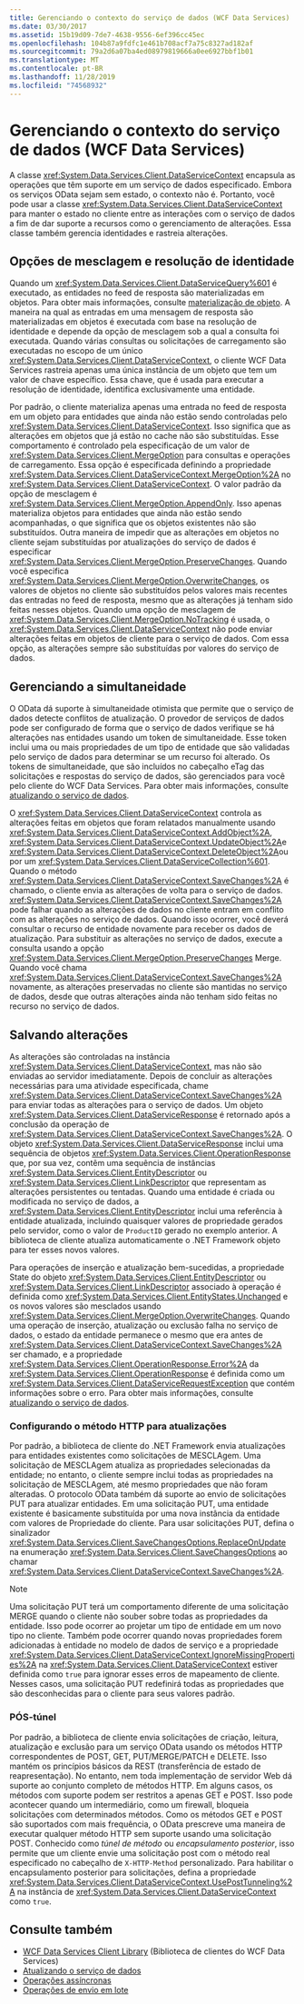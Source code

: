 ```yaml
---
title: Gerenciando o contexto do serviço de dados (WCF Data Services)
ms.date: 03/30/2017
ms.assetid: 15b19d09-7de7-4638-9556-6ef396cc45ec
ms.openlocfilehash: 104b87a9fdfc1e461b708acf7a75c8327ad182af
ms.sourcegitcommit: 79a2d6a07ba4ed08979819666a0ee6927bbf1b01
ms.translationtype: MT
ms.contentlocale: pt-BR
ms.lasthandoff: 11/28/2019
ms.locfileid: "74568932"
---
```

# <a name="managing-the-data-service-context-wcf-data-services"></a>Gerenciando o contexto do serviço de dados (WCF Data Services)
A classe <xref:System.Data.Services.Client.DataServiceContext> encapsula as operações que têm suporte em um serviço de dados especificado. Embora os serviços OData sejam sem estado, o contexto não é. Portanto, você pode usar a classe <xref:System.Data.Services.Client.DataServiceContext> para manter o estado no cliente entre as interações com o serviço de dados a fim de dar suporte a recursos como o gerenciamento de alterações. Essa classe também gerencia identidades e rastreia alterações.  
  
## <a name="merge-options-and-identity-resolution"></a>Opções de mesclagem e resolução de identidade  
 Quando um <xref:System.Data.Services.Client.DataServiceQuery%601> é executado, as entidades no feed de resposta são materializadas em objetos. Para obter mais informações, consulte [materialização de objeto](object-materialization-wcf-data-services.md). A maneira na qual as entradas em uma mensagem de resposta são materializadas em objetos é executada com base na resolução de identidade e depende da opção de mesclagem sob a qual a consulta foi executada. Quando várias consultas ou solicitações de carregamento são executadas no escopo de um único <xref:System.Data.Services.Client.DataServiceContext>, o cliente WCF Data Services rastreia apenas uma única instância de um objeto que tem um valor de chave específico. Essa chave, que é usada para executar a resolução de identidade, identifica exclusivamente uma entidade.  
  
 Por padrão, o cliente materializa apenas uma entrada no feed de resposta em um objeto para entidades que ainda não estão sendo controladas pelo <xref:System.Data.Services.Client.DataServiceContext>. Isso significa que as alterações em objetos que já estão no cache não são substituídas. Esse comportamento é controlado pela especificação de um valor de <xref:System.Data.Services.Client.MergeOption> para consultas e operações de carregamento. Essa opção é especificada definindo a propriedade <xref:System.Data.Services.Client.DataServiceContext.MergeOption%2A> no <xref:System.Data.Services.Client.DataServiceContext>. O valor padrão da opção de mesclagem é <xref:System.Data.Services.Client.MergeOption.AppendOnly>. Isso apenas materializa objetos para entidades que ainda não estão sendo acompanhadas, o que significa que os objetos existentes não são substituídos. Outra maneira de impedir que as alterações em objetos no cliente sejam substituídas por atualizações do serviço de dados é especificar <xref:System.Data.Services.Client.MergeOption.PreserveChanges>. Quando você especifica <xref:System.Data.Services.Client.MergeOption.OverwriteChanges>, os valores de objetos no cliente são substituídos pelos valores mais recentes das entradas no feed de resposta, mesmo que as alterações já tenham sido feitas nesses objetos. Quando uma opção de mesclagem de <xref:System.Data.Services.Client.MergeOption.NoTracking> é usada, o <xref:System.Data.Services.Client.DataServiceContext> não pode enviar alterações feitas em objetos de cliente para o serviço de dados. Com essa opção, as alterações sempre são substituídas por valores do serviço de dados.  
  
## <a name="managing-concurrency"></a>Gerenciando a simultaneidade  
 O OData dá suporte à simultaneidade otimista que permite que o serviço de dados detecte conflitos de atualização. O provedor de serviços de dados pode ser configurado de forma que o serviço de dados verifique se há alterações nas entidades usando um token de simultaneidade. Esse token inclui uma ou mais propriedades de um tipo de entidade que são validadas pelo serviço de dados para determinar se um recurso foi alterado. Os tokens de simultaneidade, que são incluídos no cabeçalho eTag das solicitações e respostas do serviço de dados, são gerenciados para você pelo cliente do WCF Data Services. Para obter mais informações, consulte [atualizando o serviço de dados](updating-the-data-service-wcf-data-services.md).  
  
 O <xref:System.Data.Services.Client.DataServiceContext> controla as alterações feitas em objetos que foram relatados manualmente usando <xref:System.Data.Services.Client.DataServiceContext.AddObject%2A>, <xref:System.Data.Services.Client.DataServiceContext.UpdateObject%2A>e <xref:System.Data.Services.Client.DataServiceContext.DeleteObject%2A>ou por um <xref:System.Data.Services.Client.DataServiceCollection%601>. Quando o método <xref:System.Data.Services.Client.DataServiceContext.SaveChanges%2A> é chamado, o cliente envia as alterações de volta para o serviço de dados. <xref:System.Data.Services.Client.DataServiceContext.SaveChanges%2A> pode falhar quando as alterações de dados no cliente entram em conflito com as alterações no serviço de dados. Quando isso ocorrer, você deverá consultar o recurso de entidade novamente para receber os dados de atualização. Para substituir as alterações no serviço de dados, execute a consulta usando a opção <xref:System.Data.Services.Client.MergeOption.PreserveChanges> Merge. Quando você chama <xref:System.Data.Services.Client.DataServiceContext.SaveChanges%2A> novamente, as alterações preservadas no cliente são mantidas no serviço de dados, desde que outras alterações ainda não tenham sido feitas no recurso no serviço de dados.  
  
## <a name="saving-changes"></a>Salvando alterações  
 As alterações são controladas na instância <xref:System.Data.Services.Client.DataServiceContext>, mas não são enviadas ao servidor imediatamente. Depois de concluir as alterações necessárias para uma atividade especificada, chame <xref:System.Data.Services.Client.DataServiceContext.SaveChanges%2A> para enviar todas as alterações para o serviço de dados. Um objeto <xref:System.Data.Services.Client.DataServiceResponse> é retornado após a conclusão da operação de <xref:System.Data.Services.Client.DataServiceContext.SaveChanges%2A>. O objeto <xref:System.Data.Services.Client.DataServiceResponse> inclui uma sequência de objetos <xref:System.Data.Services.Client.OperationResponse> que, por sua vez, contêm uma sequência de instâncias <xref:System.Data.Services.Client.EntityDescriptor> ou <xref:System.Data.Services.Client.LinkDescriptor> que representam as alterações persistentes ou tentadas. Quando uma entidade é criada ou modificada no serviço de dados, a <xref:System.Data.Services.Client.EntityDescriptor> inclui uma referência à entidade atualizada, incluindo quaisquer valores de propriedade gerados pelo servidor, como o valor de `ProductID` gerado no exemplo anterior. A biblioteca de cliente atualiza automaticamente o .NET Framework objeto para ter esses novos valores.  
  
 Para operações de inserção e atualização bem-sucedidas, a propriedade State do objeto <xref:System.Data.Services.Client.EntityDescriptor> ou <xref:System.Data.Services.Client.LinkDescriptor> associado à operação é definida como <xref:System.Data.Services.Client.EntityStates.Unchanged> e os novos valores são mesclados usando <xref:System.Data.Services.Client.MergeOption.OverwriteChanges>. Quando uma operação de inserção, atualização ou exclusão falha no serviço de dados, o estado da entidade permanece o mesmo que era antes de <xref:System.Data.Services.Client.DataServiceContext.SaveChanges%2A> ser chamado, e a propriedade <xref:System.Data.Services.Client.OperationResponse.Error%2A> da <xref:System.Data.Services.Client.OperationResponse> é definida como um <xref:System.Data.Services.Client.DataServiceRequestException> que contém informações sobre o erro. Para obter mais informações, consulte [atualizando o serviço de dados](updating-the-data-service-wcf-data-services.md).  
  
### <a name="setting-the-http-method-for-updates"></a>Configurando o método HTTP para atualizações  
 Por padrão, a biblioteca de cliente do .NET Framework envia atualizações para entidades existentes como solicitações de MESCLAgem. Uma solicitação de MESCLAgem atualiza as propriedades selecionadas da entidade; no entanto, o cliente sempre inclui todas as propriedades na solicitação de MESCLAgem, até mesmo propriedades que não foram alteradas. O protocolo OData também dá suporte ao envio de solicitações PUT para atualizar entidades. Em uma solicitação PUT, uma entidade existente é basicamente substituída por uma nova instância da entidade com valores de Propriedade do cliente. Para usar solicitações PUT, defina o sinalizador <xref:System.Data.Services.Client.SaveChangesOptions.ReplaceOnUpdate> na enumeração <xref:System.Data.Services.Client.SaveChangesOptions> ao chamar <xref:System.Data.Services.Client.DataServiceContext.SaveChanges%2A>.  
  
> [!NOTE]
> Uma solicitação PUT terá um comportamento diferente de uma solicitação MERGE quando o cliente não souber sobre todas as propriedades da entidade. Isso pode ocorrer ao projetar um tipo de entidade em um novo tipo no cliente. Também pode ocorrer quando novas propriedades forem adicionadas à entidade no modelo de dados de serviço e a propriedade <xref:System.Data.Services.Client.DataServiceContext.IgnoreMissingProperties%2A> na <xref:System.Data.Services.Client.DataServiceContext> estiver definida como `true` para ignorar esses erros de mapeamento de cliente. Nesses casos, uma solicitação PUT redefinirá todas as propriedades que são desconhecidas para o cliente para seus valores padrão.  
  
### <a name="post-tunneling"></a>PÓS-túnel  
 Por padrão, a biblioteca de cliente envia solicitações de criação, leitura, atualização e exclusão para um serviço OData usando os métodos HTTP correspondentes de POST, GET, PUT/MERGE/PATCH e DELETE. Isso mantém os princípios básicos da REST (transferência de estado de reapresentação). No entanto, nem toda implementação de servidor Web dá suporte ao conjunto completo de métodos HTTP. Em alguns casos, os métodos com suporte podem ser restritos a apenas GET e POST. Isso pode acontecer quando um intermediário, como um firewall, bloqueia solicitações com determinados métodos. Como os métodos GET e POST são suportados com mais frequência, o OData prescreve uma maneira de executar qualquer método HTTP sem suporte usando uma solicitação POST. Conhecido como *túnel de método* ou *encapsulamento posterior*, isso permite que um cliente envie uma solicitação post com o método real especificado no cabeçalho de `X-HTTP-Method` personalizado. Para habilitar o encapsulamento posterior para solicitações, defina a propriedade <xref:System.Data.Services.Client.DataServiceContext.UsePostTunneling%2A> na instância de <xref:System.Data.Services.Client.DataServiceContext> como `true`.  
  
## <a name="see-also"></a>Consulte também

- [WCF Data Services Client Library](wcf-data-services-client-library.md) (Biblioteca de clientes do WCF Data Services)
- [Atualizando o serviço de dados](updating-the-data-service-wcf-data-services.md)
- [Operações assíncronas](asynchronous-operations-wcf-data-services.md)
- [Operações de envio em lote](batching-operations-wcf-data-services.md)
